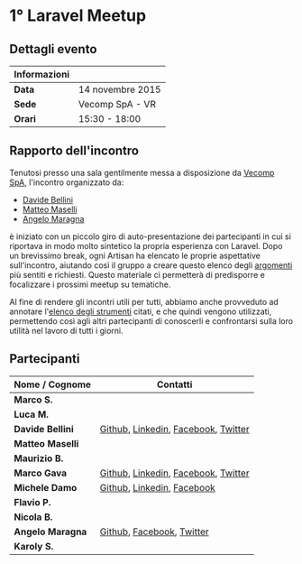 # 1° Laravel Meetup

## Dettagli evento

| Informazioni |                  |
| -------------|------------------|
| **Data**     | 14 novembre 2015 |
| **Sede**     | Vecomp SpA - VR  |
| **Orari**    | 15:30 - 18:00    |

## Rapporto dell'incontro
Tenutosi presso una sala gentilmente messa a disposizione da [Vecomp SpA](http://www.vecomp.it), l'incontro organizzato da:

* [Davide Bellini](https://github.com/billmn)
* [Matteo Maselli](https://github.com/daack)
* [Angelo Maragna](https://github.com/angelomaragna)

è iniziato con un piccolo giro di auto-presentazione dei partecipanti in cui si riportava in modo molto sintetico la propria esperienza con Laravel. Dopo un brevissimo break, ogni Artisan ha elencato le proprie aspettative sull'incontro, aiutando così il gruppo a creare questo elenco degli [argomenti](https://github.com/laravel-verona/annotations/blob/master/2015-11-14/argomenti.md) più sentiti e richiesti.
Questo materiale ci permetterà di predisporre e focalizzare i prossimi meetup su tematiche.

Al fine di rendere gli incontri utili per tutti, abbiamo anche provveduto ad annotare l'[elenco degli strumenti](https://github.com/laravel-verona/annotations/blob/master/2015-11-14/strumenti.md) citati, e che quindi vengono utilizzati, permettendo così agli altri partecipanti di conoscerli e confrontarsi sulla loro utilità nel lavoro di tutti i giorni.


## Partecipanti

| Nome / Cognome     | Contatti         |
| -------------------|------------------|
| **Marco S.**       |                  |
| **Luca M.**        |                  |
| **Davide Bellini** | [Github](https://github.com/billmn), [Linkedin](https://it.linkedin.com/in/davide-bellini-4755973b), [Facebook](https://www.facebook.com/billmn83), [Twitter](https://twitter.com/billmn) |
| **Matteo Maselli** |                  |
| **Maurizio B.**    |                  |
| **Marco Gava**     | [Github](https://github.com/macmotp), [Linkedin](https://it.linkedin.com/in/gavamarco), [Facebook](https://www.facebook.com/macmotp), [Twitter](https://twitter.com/macmotp) |
| **Michele Damo**   | [Github](https://github.com/michelew3design), [Linkedin](https://www.linkedin.com/in/michele-damo-277146a1), [Facebook](https://www.facebook.com/michi.damo) |
| **Flavio P.**      |                  |
| **Nicola B.**      |                  |
| **Angelo Maragna** | [Github](https://github.com/angelomaragna), [Facebook](https://www.facebook.com/ngitaly), [Twitter](https://twitter.com/2ndAngyel) |
| **Karoly S.**      |                  |
